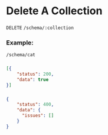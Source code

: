 # Delete A Collection

`DELETE` `/schema/:collection`

### Example:

`/schema/cat`

### <Badge type="tip" text="Success Response:" />

```json
[{
    "status": 200,
    "data": true
}]
```

### <Badge type="danger" text="Error Response:" />

```json
{
    "status": 400,
    "data": {
      "issues": []
    }
}
```
